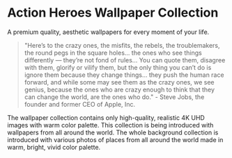 # Action Heroes Wallpaper Collection

A premium quality, aesthetic wallpapers for every moment of your life.

> "Here’s to the crazy ones, the misfits, the rebels, the troublemakers, the round pegs in the square holes… the ones who see things differently — they’re not fond of rules… You can quote them, disagree with them, glorify or vilify them, but the only thing you can’t do is ignore them because they change things… they push the human race forward, and while some may see them as the crazy ones, we see genius, because the ones who are crazy enough to think that they can change the world, are the ones who do." - Steve Jobs, the founder and former CEO of Apple, Inc.

The wallpaper collection contains only high-quality, realistic 4K UHD images with warm color palette. This collection is being introduced with wallpapers from all around the world. The whole background collection is introduced with various photos of places from all around the world made in warm, bright, vivid color palette.
